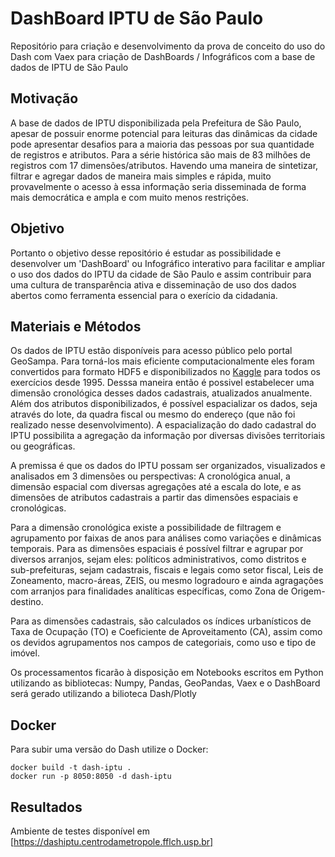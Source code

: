 # DashBoard IPTU de São Paulo

Repositório para criação e desenvolvimento da prova de conceito do uso do Dash com Vaex para criação de DashBoards / Infográficos com a base de dados de IPTU de São Paulo

## Motivação

A base de dados de IPTU disponibilizada pela Prefeitura de São Paulo, apesar de possuir enorme potencial para leituras das dinâmicas da cidade pode apresentar desafios para a maioria das pessoas por sua quantidade de registros e atributos. Para a série histórica são mais de 83 milhões de registros com 17 dimensões/atributos. Havendo uma maneira de sintetizar, filtrar e agregar dados de maneira mais simples e rápida, muito provavelmente o acesso à essa informação seria disseminada de forma mais democrática e ampla e com muito menos restrições.

## Objetivo

Portanto o objetivo desse repositório é estudar as possibilidade e desenvolver um 'DashBoard' ou Infográfico interativo para facilitar e ampliar o uso dos dados do IPTU da cidade de São Paulo e assim contribuir para uma cultura de transparência ativa e disseminação de uso dos dados abertos como ferramenta essencial para o exerício da cidadania.

## Materiais e Métodos

Os dados de IPTU estão disponíveis para acesso público pelo portal GeoSampa. Para torná-los mais eficiente computacionalmente eles foram convertidos para formato HDF5 e disponibilizados no [Kaggle](https://www.kaggle.com/datasets/andasampa/iptu-sao-paulo) para todos os exercícios desde 1995. Desssa maneira então é possivel estabelecer uma dimensão cronológica desses dados cadastrais, atualizados anualmente. Além dos atributos disponibilizados, é possível espacializar os dados, seja através do lote, da quadra fiscal ou mesmo do endereço (que não foi realizado nesse desenvolvimento). A espacialização do dado cadastral do IPTU possibilita  a agregação da informação por diversas divisões territoriais ou geográficas.

A premissa é que os dados do IPTU possam ser organizados, visualizados e analisados em 3 dimensões ou perspectivas: A cronológica anual, a dimensão espacial com diversas agregações até a escala do lote, e as dimensões de atributos cadastrais a partir das dimensões espaciais e cronológicas. 

Para a dimensão cronológica existe a possibilidade de filtragem e agrupamento por faixas de anos para análises como variações e dinâmicas temporais. Para as dimensões espaciais é possível filtrar e agrupar por diversos arranjos, sejam eles: políticos administrativos, como distritos e sub-prefeituras, sejam cadastrais, fiscais e legais como setor fiscal, Leis de Zoneamento, macro-áreas, ZEIS, ou mesmo logradouro e ainda agragações com arranjos para finalidades analíticas específicas, como Zona de Origem-destino. 

Para as dimensões cadastrais, são calculados os índices urbanísticos de Taxa de Ocupação (TO) e Coeficiente de Aproveitamento (CA), assim como os devidos agrupamentos nos campos de categoriais, como uso e tipo de imóvel. 

Os processamentos ficarão à disposição em Notebooks escritos em Python utilizando as bibliotecas: Numpy, Pandas, GeoPandas, Vaex e o DashBoard será gerado utilizando a bilioteca Dash/Plotly

## Docker

Para subir uma versão do Dash utilize o Docker:

```
docker build -t dash-iptu .
docker run -p 8050:8050 -d dash-iptu
```

## Resultados

Ambiente de testes disponível em [https://dashiptu.centrodametropole.fflch.usp.br]
